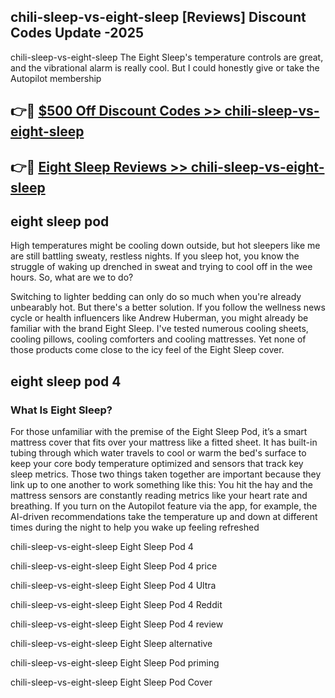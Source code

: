 ## chili-sleep-vs-eight-sleep [Reviews​] Discount Codes Update -2025

chili-sleep-vs-eight-sleep The Eight Sleep's temperature controls are great, and the vibrational alarm is really cool. But I could honestly give or take the Autopilot membership

## 👉🔴 [$500 Off Discount Codes >> chili-sleep-vs-eight-sleep](http://download.freeplayer.one?title=chili-sleep-vs-eight-sleep&ref=18-ES)

## 👉🔴 [Eight Sleep Reviews >> chili-sleep-vs-eight-sleep](http://download.freeplayer.one?title=chili-sleep-vs-eight-sleep&ref=18-ES)

## eight sleep pod

High temperatures might be cooling down outside, but hot sleepers like me are still battling sweaty, restless nights. If you sleep hot, you know the struggle of waking up drenched in sweat and trying to cool off in the wee hours. So, what are we to do?

Switching to lighter bedding can only do so much when you're already unbearably hot. But there's a better solution. If you follow the wellness news cycle or health influencers like Andrew Huberman, you might already be familiar with the brand Eight Sleep. I've tested numerous cooling sheets, cooling pillows, cooling comforters and cooling mattresses. Yet none of those products come close to the icy feel of the Eight Sleep cover.

## eight sleep pod 4

### What Is Eight Sleep?

For those unfamiliar with the premise of the Eight Sleep Pod, it’s a smart mattress cover that fits over your mattress like a fitted sheet. It has built-in tubing through which water travels to cool or warm the bed's surface to keep your core body temperature optimized and sensors that track key sleep metrics. Those two things taken together are important because they link up to one another to work something like this: You hit the hay and the mattress sensors are constantly reading metrics like your heart rate and breathing. If you turn on the Autopilot feature via the app, for example, the AI-driven recommendations take the temperature up and down at different times during the night to help you wake up feeling refreshed

chili-sleep-vs-eight-sleep Eight Sleep Pod 4

chili-sleep-vs-eight-sleep Eight Sleep Pod 4 price

chili-sleep-vs-eight-sleep Eight Sleep Pod 4 Ultra

chili-sleep-vs-eight-sleep Eight Sleep Pod 4 Reddit

chili-sleep-vs-eight-sleep Eight Sleep Pod 4 review

chili-sleep-vs-eight-sleep Eight Sleep alternative

chili-sleep-vs-eight-sleep Eight Sleep Pod priming

chili-sleep-vs-eight-sleep Eight Sleep Pod Cover